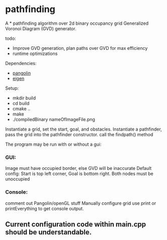 pathfinding
===========

A * pathfinding algorithm over 2d binary occupancy grid
Generalized Voronoi Diagram (GVD) generator.

todo: 
* Improve GVD generation, plan paths over GVD for max efficiency
* runtime optimizations

Dependencies:
* [pangolin](https://github.com/stevenlovegrove/pangolin)
* [eigen](http://eigen.tuxfamily.org/index.php?title=Main_Page)

Setup:
* mkdir build
* cd build
* cmake ..
* make
* ./compiledBinary nameOfImageFile.png

Instantiate a grid, set the start, goal, and obstacles. 
Instantiate a pathfinder, pass the grid into the pathfinder constructor.
call the findpath() method

The program may be run with or without a gui:

### GUI:
Image must have occupied border, else GVD will be inaccurate
Default config: Start is top left corner, Goal is bottom right. Both nodes must be unoccupied

### Console:
comment out Pangolin/openGL stuff
Manually configure grid
use print or printEverything to get console output.

## Current configuration code within main.cpp should be understandable.
